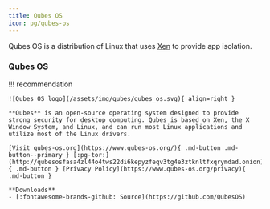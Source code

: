 ```yaml
---
title: Qubes OS
icon: pg/qubes-os
---
```

Qubes OS is a distribution of Linux that uses [Xen](https://en.wikipedia.org/wiki/Xen) to provide app isolation.

### Qubes OS

!!! recommendation

    ![Qubes OS logo](/assets/img/qubes/qubes_os.svg){ align=right }

    **Qubes** is an open-source operating system designed to provide strong security for desktop computing. Qubes is based on Xen, the X Window System, and Linux, and can run most Linux applications and utilize most of the Linux drivers.

    [Visit qubes-os.org](https://www.qubes-os.org/){ .md-button .md-button--primary } [:pg-tor:](http://qubesosfasa4zl44o4tws22di6kepyzfeqv3tg4e3ztknltfxqrymdad.onion){ .md-button } [Privacy Policy](https://www.qubes-os.org/privacy){ .md-button }

    **Downloads**
    - [:fontawesome-brands-github: Source](https://github.com/QubesOS)
